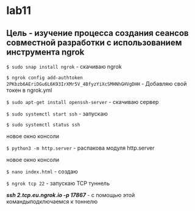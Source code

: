 # lab11
## Цель - изучение процесса создания сеансов совместной разработки с использованием инструмента ngrok

```$ sudo snap install ngrok``` - скачиваю ngrok

```$ ngrok config add-authtoken 2PKbzb6AEriDGu6L6K93IrXMr5V_4BfyzYiXcSMHNhGHVgDHH``` - Добавляю свой токен в ngrok.yml

```$ sudo apt-get install openssh-server``` - скачиваю сервер 

```$ sudo systemctl start ssh``` - запускаю

```$ sudo systemctl status ssh``` 

новое окно консоли

```$ python3 -m http.server``` - распакова модуля http.server

новое окно консоли

```$ nano index.html``` - создаю

```$ ngrok tcp 22``` - запускаю TCP туннель

***ssh 2.tcp.eu.ngrok.io -p 17867*** - с помощью этой командыподключаемся к тоннелю

